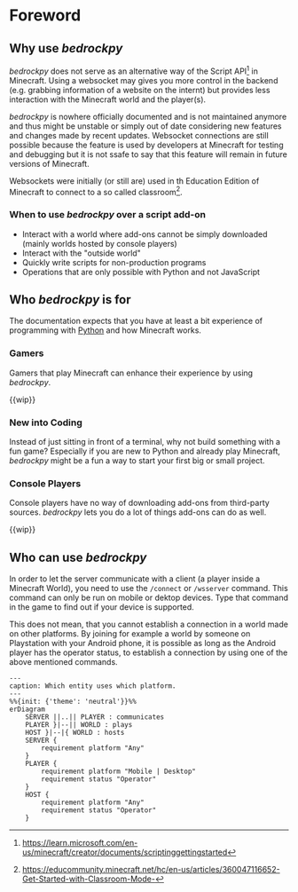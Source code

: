 # Foreword

## Why use *bedrockpy*

*bedrockpy* does not serve as an alternative way of the Script API[^1] in
Minecraft. Using a websocket may gives you more control in the
backend (e.g. grabbing information of a website on the internt) but
provides less interaction with the Minecraft world and the player(s).

*bedrockpy* is nowhere officially documented and is not maintained
anymore and thus might be unstable or simply out of date considering
new features and changes made by recent updates. Websocket connections
are still possible because the feature is used by developers at
Minecraft for testing and debugging but it is not ssafe to say that
this feature will remain in future versions of Minecraft.

Websockets were initially (or still are) used in th Education Edition
of Minecraft to connect to a so called classroom[^2].


### When to use *bedrockpy* over a script add-on

* Interact with a world where add-ons cannot be simply downloaded
  (mainly worlds hosted by console players)
* Interact with the "outside world"
* Quickly write scripts for non-production programs
* Operations that are only possible with Python and not JavaScript


## Who *bedrockpy* is for

The documentation expects that you have at least a bit experience of
programming with [Python](https://www.python.org/) and how Minecraft
works.

### Gamers

Gamers that play Minecraft can enhance their experience by using
*bedrockpy*.

{{wip}}

### New into Coding

Instead of just sitting in front of a terminal, why not build something
with a fun game? Especially if you are new to Python and already play
Minecraft, *bedrockpy* might be a fun a way to start your first big or
small project.

### Console Players

Console players have no way of downloading add-ons from third-party
sources. *bedrockpy* lets you do a lot of things add-ons can do as
well.

{{wip}}


## Who can use *bedrockpy*

In order to let the server communicate with a client (a player
inside a Minecraft World), you need to use the `/connect` or
`/wsserver` command. This command can only be run on mobile
or dektop devices. Type that command in the game to find
out if your device is supported.

This does not mean, that you cannot establish a connection in a
world made on other platforms. By joining for example a world by
someone on Playstation with your Android phone, it is possible
as long as the Android player has the operator status, to establish
a connection by using one of the above mentioned commands.

```mermaid
---
caption: Which entity uses which platform.
---
%%{init: {'theme': 'neutral'}}%%
erDiagram
    SERVER ||..|| PLAYER : communicates
    PLAYER }|--|| WORLD : plays
    HOST }|--|{ WORLD : hosts
    SERVER {
        requirement platform "Any"
    }
    PLAYER {
        requirement platform "Mobile | Desktop"
        requirement status "Operator"
    }
    HOST {
        requirement platform "Any"
        requirement status "Operator"
    }
```


[^1]: https://learn.microsoft.com/en-us/minecraft/creator/documents/scriptinggettingstarted
[^2]: https://educommunity.minecraft.net/hc/en-us/articles/360047116652-Get-Started-with-Classroom-Mode-

